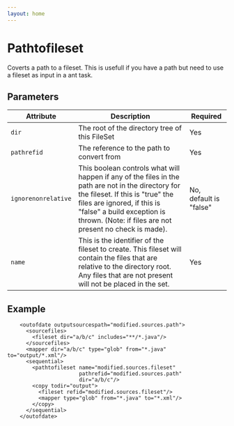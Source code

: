 ```yaml
---
layout: home
---
```

Pathtofileset
=============

Coverts a path to a fileset. This is usefull if you have a path but need to use a fileset as input in a ant task.

Parameters
----------

| Attribute         | Description                                                                                                                                                                                                                                                  | Required               |
|-------------------|--------------------------------------------------------------------------------------------------------------------------------------------------------------------------------------------------------------------------------------------------------------|------------------------|
| `dir`  | The root of the directory tree of this FileSet                                                                                                                                                                                                               | Yes                    |
| `pathrefid`  | The reference to the path to convert from                                                                                                                                                                                                                    | Yes                    |
| `ignorenonrelative`  | This boolean controls what will happen if any of the files in the path are not in the directory for the fileset. If this is "true" the files are ignored, if this is "false" a build exception is thrown. (Note: if files are not present no check is made). | No, default is "false" |
| `name`  | This is the identifier of the fileset to create. This fileset will contain the files that are relative to the directory root. Any files that are not present will not be placed in the set.                                                                  | Yes                    |

Example
-------

        <outofdate outputsourcespath="modified.sources.path">
          <sourcefiles>
            <fileset dir="a/b/c" includes="**/*.java"/>
          </sourcefiles>
          <mapper dir="a/b/c" type="glob" from="*.java" to="output/*.xml"/>
          <sequential>
            <pathtofileset name="modified.sources.fileset"
                           pathrefid="modified.sources.path"
                           dir="a/b/c"/>
            <copy todir="output">
              <fileset refid="modified.sources.fileset"/>
              <mapper type="glob" from="*.java" to="*.xml"/>
            </copy>
          </sequential>
        </outofdate>
        

